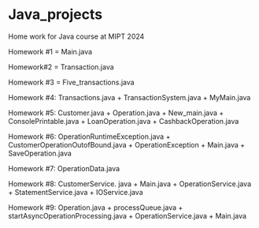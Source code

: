 # Java_projects

Home work for Java course at MIPT 2024

Homework #1 = Main.java


Homework#2 = Transaction.java


Homework #3 = Five_transactions.java


Homework #4: Transactions.java + TransactionSystem.java + MyMain.java


Homework #5: Customer.java + Operation.java + New_main.java + ConsolePrintable.java + LoanOperation.java + CashbackOperation.java

Homework #6: OperationRuntimeException.java + CustomerOperationOutofBound.java + OperationException + Main.java + SaveOperation.java

Homework #7: OperationData.java

Homework #8: CustomerService. java + Main.java + OperationService.java + StatementService.java + IOService.java


Homework #9: Operation.java + processQueue.java + startAsyncOperationProcessing.java + OperationService.java + Main.java

